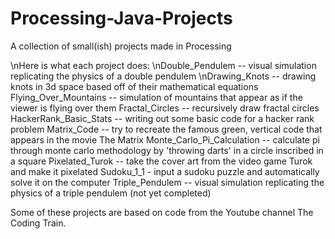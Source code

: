 # Processing-Java-Projects
A collection of small(ish) projects made in Processing

\nHere is what each project does:
\nDouble_Pendulem -- visual simulation replicating the physics of a double pendulem
\nDrawing_Knots -- drawing knots in 3d space based off of their mathematical equations
Flying_Over_Mountains -- simulation of mountains that appear as if the viewer is flying over them
Fractal_Circles -- recursively draw fractal circles
HackerRank_Basic_Stats -- writing out some basic code for a hacker rank problem
Matrix_Code -- try to recreate the famous green, vertical code that appears in the movie The Matrix
Monte_Carlo_Pi_Calculation -- calculate pi through monte carlo methodology by 'throwing darts' in a circle inscribed in a square
Pixelated_Turok -- take the cover art from the video game Turok and make it pixelated
Sudoku_1_1 - input a sudoku puzzle and automatically solve it on the computer
Triple_Pendulem -- visual simulation replicating the physics of a triple pendulem (not yet completed)

Some of these projects are based on code from the Youtube channel The Coding Train.
